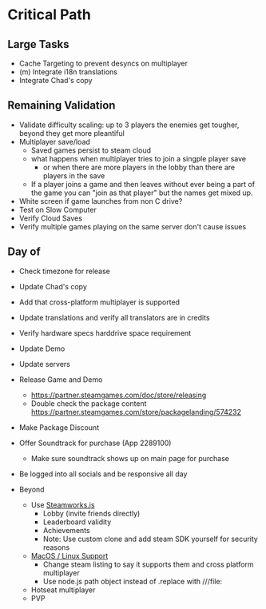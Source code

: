 # Critical Path
## Large Tasks
- Cache Targeting to prevent desyncs on multiplayer
- (m) Integrate i18n translations
- Integrate Chad's copy

## Remaining Validation
- Validate difficulty scaling: up to 3 players the enemies get tougher, beyond they get more pleantiful
- Multiplayer save/load
    - Saved games persist to steam cloud
    - what happens when multiplayer tries to join a singple player save
        - or when there are more players in the lobby than there are players in the save
    - If a player joins a game and then leaves without ever being a part of the game you can "join as that player" but the names get mixed up.
- White screen if game launches from non C drive?
- Test on Slow Computer
- Verify Cloud Saves
- Verify multiple games playing on the same server don't cause issues

## Day of
- Check timezone for release
- Update Chad's copy
- Add that cross-platform multiplayer is supported
- Update translations and verify all translators are in credits
- Verify hardware specs harddrive space requirement
- Update Demo
- Update servers
- Release Game and Demo
    - https://partner.steamgames.com/doc/store/releasing
    - Double check the package content https://partner.steamgames.com/store/packagelanding/574232
- Make Package Discount
- Offer Soundtrack for purchase (App 2289100)
    - Make sure soundtrack shows up on main page for purchase
- Be logged into all socials and be responsive all day

- Beyond
    - Use [Steamworks.js](https://github.com/ceifa/steamworks.js)
        - Lobby (invite friends directly)
        - Leaderboard validity
        - Achievements
        - Note: Use custom clone and add steam SDK yourself for security reasons
    - [MacOS / Linux Support](https://www.electronjs.org/docs/latest/tutorial/application-distribution#rebranding-with-downloaded-binaries)
        - Change steam listing to say it supports them and cross platform multiplayer
        - Use node.js path object instead of .replace with ///file:
    - Hotseat multiplayer
    - PVP